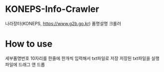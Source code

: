 # KONEPS-Info-Crawler
나라장터(KONEPS, https://www.g2b.go.kr) 품명설명 크롤러


# How to use
세부품명번호 10자리를 한줄에 한개씩 입력해서 txt파일로 저장
저장된 txt파일을 실행 파일에 드래그 앤 드롭
